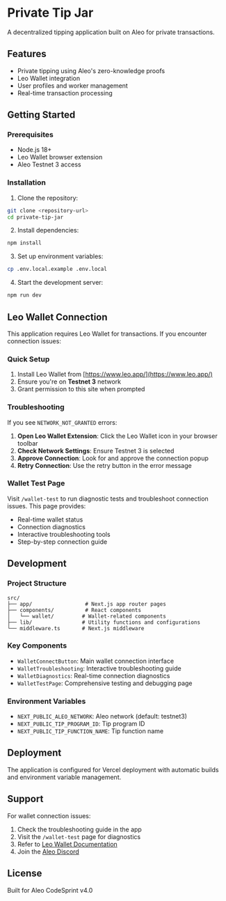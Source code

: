 # Private Tip Jar

A decentralized tipping application built on Aleo for private transactions.

## Features

- Private tipping using Aleo's zero-knowledge proofs
- Leo Wallet integration
- User profiles and worker management
- Real-time transaction processing

## Getting Started

### Prerequisites

- Node.js 18+ 
- Leo Wallet browser extension
- Aleo Testnet 3 access

### Installation

1. Clone the repository:
```bash
git clone <repository-url>
cd private-tip-jar
```

2. Install dependencies:
```bash
npm install
```

3. Set up environment variables:
```bash
cp .env.local.example .env.local
```

4. Start the development server:
```bash
npm run dev
```

## Leo Wallet Connection

This application requires Leo Wallet for transactions. If you encounter connection issues:

### Quick Setup
1. Install Leo Wallet from [https://www.leo.app/](https://www.leo.app/)
2. Ensure you're on **Testnet 3** network
3. Grant permission to this site when prompted

### Troubleshooting

If you see `NETWORK_NOT_GRANTED` errors:

1. **Open Leo Wallet Extension**: Click the Leo Wallet icon in your browser toolbar
2. **Check Network Settings**: Ensure Testnet 3 is selected
3. **Approve Connection**: Look for and approve the connection popup
4. **Retry Connection**: Use the retry button in the error message

### Wallet Test Page

Visit `/wallet-test` to run diagnostic tests and troubleshoot connection issues. This page provides:

- Real-time wallet status
- Connection diagnostics
- Interactive troubleshooting tools
- Step-by-step connection guide

## Development

### Project Structure

```
src/
├── app/                 # Next.js app router pages
├── components/          # React components
│   └── wallet/         # Wallet-related components
├── lib/                # Utility functions and configurations
└── middleware.ts       # Next.js middleware
```

### Key Components

- `WalletConnectButton`: Main wallet connection interface
- `WalletTroubleshooting`: Interactive troubleshooting guide
- `WalletDiagnostics`: Real-time connection diagnostics
- `WalletTestPage`: Comprehensive testing and debugging page

### Environment Variables

- `NEXT_PUBLIC_ALEO_NETWORK`: Aleo network (default: testnet3)
- `NEXT_PUBLIC_TIP_PROGRAM_ID`: Tip program ID
- `NEXT_PUBLIC_TIP_FUNCTION_NAME`: Tip function name

## Deployment

The application is configured for Vercel deployment with automatic builds and environment variable management.

## Support

For wallet connection issues:
1. Check the troubleshooting guide in the app
2. Visit the `/wallet-test` page for diagnostics
3. Refer to [Leo Wallet Documentation](https://docs.leo.app/)
4. Join the [Aleo Discord](https://discord.gg/aleo)

## License

Built for Aleo CodeSprint v4.0
